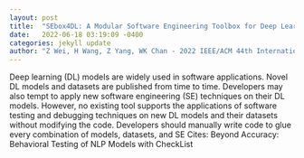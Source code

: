 ```yaml
---
layout: post
title:  "SEbox4DL: A Modular Software Engineering Toolbox for Deep Learning Models"
date:   2022-06-18 03:19:09 -0400
categories: jekyll update
author: "Z Wei, H Wang, Z Yang, WK Chan - 2022 IEEE/ACM 44th International Conference on , 2022"
---
```

Deep learning (DL) models are widely used in software applications. Novel DL models and datasets are published from time to time. Developers may also tempt to apply new software engineering (SE) techniques on their DL models. However, no existing tool supports the applications of software testing and debugging techniques on new DL models and their datasets without modifying the code. Developers should manually write code to glue every combination of models, datasets, and SE 
Cites: Beyond Accuracy: Behavioral Testing of NLP Models with CheckList
